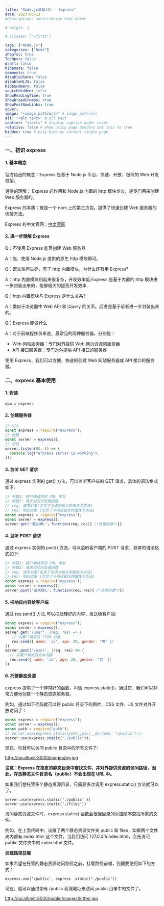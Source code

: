 ```yaml
---
title: "Node.js基础(3) - Express"
date: 2023-06-13
#description: <descriptive text here>

# weight: 1

# aliases: ["/first"]

tags: ["Node.js"]
categories: ["Node"]
showToc: true
TocOpen: false
draft: false
hidemeta: false
comments: true
disableShare: false
disableHLJS: false
hideSummary: false
searchHidden: false
ShowReadingTime: true
ShowBreadCrumbs: true
ShowPostNavLinks: true
cover:
image: "<image path/url>" # image path/url
alt: "<alt text>" # alt text
caption: "<text>" # display caption under cover
relative: false # when using page bundles set this to true
hidden: true # only hide on current single page
---
```


### 一、初识 express

#### 1. 基本概念

官方给出的概念：Express 是基于 Node.js 平台，快速、开放、极简的 Web 开发框架。

通俗的理解： Express 的作用和 Node.js 内置的 http 模块类似，是专门用来创建 Web 服务器的。

Express 的本质：就是一个 npm 上的第三方包，提供了快速创建 Web 服务器的快捷方法。

Express 的中文官网：[中文官网](https://www.expressjs.com.cn/)

#### 2. 进一步理解 Express

Q：不使用 Express 能否创建 Web 服务器

A：能，使用 Node.js 提供的原生 http 模块即可。

Q：既生瑜何生亮，有了 http 内置模块，为什么还有用 Express?

A：http 内置模块用起来很复杂，开发效率低;Express 是基于内置的 http 模块进一步封装出来的，能够极大的提高开发效率.

Q：http 内置模块与 Express 是什么关系?

A：类似于浏览器中 Web API 和 jQuery 的关系。后者是基于前者进一步封装出来的。

Q：Express 能做什么

A：对于前端程序员来说，最常见的两种服务器，分别是：

- Web 网站服务器：专门对外提供 Web 网页资源的服务器
- API 接口服务器：专门对外提供 API 接口的服务器

使用 Express，我们可以方便、快速的创建 Web 网站服务器或 API 接口的服务器。

### 二、express 基本使用

#### 1. 安装

```
npm i express
```

#### 2. 创建服务器

```javascript
// 引入
const express = require("express");
// 创建
const server = express();
// 启动
server.listen(80, () => {
  console.log("erpress server is working");
});
```

#### 3. 监听 GET 请求

通过 express 实例的 get() 方法，可以监听客户端的 GET 请求，具体的语法格式如下:

```javascript
// 参数1: 客户端请求的 URL 地址
// 参数2: 请求对应的处理函数
// req: 请求对象(包含了与请求相关的属性与方法)
// res: 响应对象 (包含了与响应相关的属性与方法)
const express = require("express");
const server = express();
server.get('请求URL'，function(req，res){ /*处理的数*/})
```

#### 4. 监听 POST 请求

通过 express 实例的 post() 方法，可以监听客户端的 POST 请求，具体的语法格式如下:

```javascript
// 参数1: 客户端请求的 URL 地址
// 参数2: 请求对应的处理函数
// req: 请求对象(包含了与请求相关的属性与方法)
// res: 响应对象 (包含了与响应相关的属性与方法)
const express = require("express");
const server = express();
server.post('请求URL'，function(req，res){ /*处理的数*/})
```

#### 5. 把响应内容给客户端

通过 res.send() 方法,可以把处理好的内容，发送给客户端:

```javascript
const express = require("express");
const server = express();
server.get('/user", (req, res) => {
   // 向客户端发送 JSON 对象
   res.send({ name: 'zs', age: 20, gender: "男' })
})
server.post('/user', (req, res) => {
  // 向客户端发送文本内容
  res.send({ name: 'zs', age: 20, gender: "男' })
})
```

#### 6. 托管静态资源

express 提供了一个非常好的函数，叫做 express.static()，通过它，我们可以非常方便地创建一个静态资源服务器。

例如，通过如下代码就可以将 public 目录下的图片、CSS 文件、JS 文件对外开放访问了：

```javascript
const express = require("express");
const server = express();
const path = require("path");
// server.use(express.static(path.join(__dirname, "/public")));
server.use(express.static("./public"));
```

现在，你就可以访问 public 目录中的所有文件了:

[http://localhost:3000/images/bg.jpg](http://localhost:3000/images/bg.jpg)

**注意：Express 在指定的静态目录中查找文件，并对外提供资源的访问路径，因此，存放静态文件目录名（public）不会出现在 URL 中。**

如果我们想托管多个静态资源目录，只需要多次调用 express.static() 方法就可以了。

```
server.use(express.static('./public' ))
server.use(express.static('./files'))
```

访问静态资源文件时，express.static() 函数会根据目录的添加顺序查找所需的文件。

例如，在上面代码中，设置了两个静态资源文件夹 public 和 files，如果两个文件夹内都有 index.html 这个文件，当我们访问 127.0.0.1/index.html，会先访问 public 文件夹中的 index.html 文件。

**挂载路径前缀**

如果希望在托管的静态资源访问路径之前，挂载路径前缀，则需要使用如下的方式：

```
express.use('/public', express .static("./public'))
```

现在，就可以通过带有 /public 前缀地址来访问 public 目录中的文件了。

[http://localhost:3000/public/images/kitten.jpg](http://localhost:3000/public/images/kitten.jpg)
